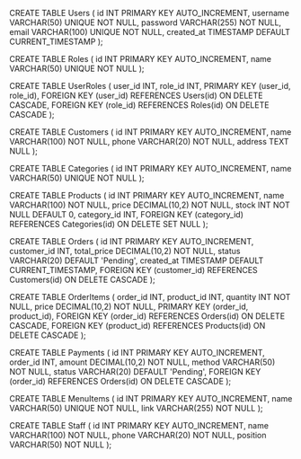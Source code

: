 CREATE TABLE Users (
    id INT PRIMARY KEY AUTO_INCREMENT,
    username VARCHAR(50) UNIQUE NOT NULL,
    password VARCHAR(255) NOT NULL,
    email VARCHAR(100) UNIQUE NOT NULL,
    created_at TIMESTAMP DEFAULT CURRENT_TIMESTAMP
);

CREATE TABLE Roles (
    id INT PRIMARY KEY AUTO_INCREMENT,
    name VARCHAR(50) UNIQUE NOT NULL
);

CREATE TABLE UserRoles (
    user_id INT,
    role_id INT,
    PRIMARY KEY (user_id, role_id),
    FOREIGN KEY (user_id) REFERENCES Users(id) ON DELETE CASCADE,
    FOREIGN KEY (role_id) REFERENCES Roles(id) ON DELETE CASCADE
);

CREATE TABLE Customers (
    id INT PRIMARY KEY AUTO_INCREMENT,
    name VARCHAR(100) NOT NULL,
    phone VARCHAR(20) NOT NULL,
    address TEXT NULL
);

CREATE TABLE Categories (
    id INT PRIMARY KEY AUTO_INCREMENT,
    name VARCHAR(50) UNIQUE NOT NULL
);

CREATE TABLE Products (
    id INT PRIMARY KEY AUTO_INCREMENT,
    name VARCHAR(100) NOT NULL,
    price DECIMAL(10,2) NOT NULL,
    stock INT NOT NULL DEFAULT 0,
    category_id INT,
    FOREIGN KEY (category_id) REFERENCES Categories(id) ON DELETE SET NULL
);

CREATE TABLE Orders (
    id INT PRIMARY KEY AUTO_INCREMENT,
    customer_id INT,
    total_price DECIMAL(10,2) NOT NULL,
    status VARCHAR(20) DEFAULT 'Pending',
    created_at TIMESTAMP DEFAULT CURRENT_TIMESTAMP,
    FOREIGN KEY (customer_id) REFERENCES Customers(id) ON DELETE CASCADE
);

CREATE TABLE OrderItems (
    order_id INT,
    product_id INT,
    quantity INT NOT NULL,
    price DECIMAL(10,2) NOT NULL,
    PRIMARY KEY (order_id, product_id),
    FOREIGN KEY (order_id) REFERENCES Orders(id) ON DELETE CASCADE,
    FOREIGN KEY (product_id) REFERENCES Products(id) ON DELETE CASCADE
);

CREATE TABLE Payments (
    id INT PRIMARY KEY AUTO_INCREMENT,
    order_id INT,
    amount DECIMAL(10,2) NOT NULL,
    method VARCHAR(50) NOT NULL,
    status VARCHAR(20) DEFAULT 'Pending',
    FOREIGN KEY (order_id) REFERENCES Orders(id) ON DELETE CASCADE
);

CREATE TABLE MenuItems (
    id INT PRIMARY KEY AUTO_INCREMENT,
    name VARCHAR(50) UNIQUE NOT NULL,
    link VARCHAR(255) NOT NULL
);

CREATE TABLE Staff (
    id INT PRIMARY KEY AUTO_INCREMENT,
    name VARCHAR(100) NOT NULL,
    phone VARCHAR(20) NOT NULL,
    position VARCHAR(50) NOT NULL
);
